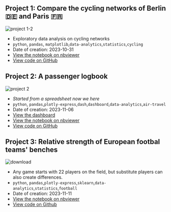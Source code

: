 ## Project 1: Compare the cycling networks of Berlin 🇩🇪 and Paris 🇫🇷
![project 1-2](https://github.com/fredericdith/projects/assets/1576325/9a2e4c42-bd37-424a-bc1a-a80a1232bd05)
- Exploratory data analysis on cycling networks
- `python`, `pandas`, `matplotlib`,`data-analytics`,`statistics`,`cycling`
- Date of creation: 2023-10-31
- [View the notebook on nbviewer](https://nbviewer.org/github/fredericdith/projects/blob/main/cycling_paris_berlin/cycling_paris_berlin.ipynb)
- [View code on GitHub](https://github.com/fredericdith/projects/blob/main/cycling_paris_berlin/cycling_paris_berlin.ipynb)


## Project 2: A passenger logbook
![project 2](https://github.com/fredericdith/projects/assets/1576325/c38ec545-4125-4187-a4f2-1e3c0e8ce40c)
- _Started from a spreadsheet now we here_
- `python`, `pandas`,`plotly-express`,`dash`,`dashboard`,`data-analytics`,`air-travel`
- Date of creation: 2023-11-06
- [View the dashboard](https://passenger-logbook.s10a.dev/)
- [View the notebook on nbviewer](https://nbviewer.org/github/fredericdith/projects/blob/main/passenger_logbook/passenger_logbook.ipynb)
- [View code on GitHub](https://github.com/fredericdith/projects/blob/main/passenger_logbook/passenger_logbook.ipynb)


## Project 3: Relative strength of European footbal teams' benches
![download](https://github.com/fredericdith/projects/assets/1576325/0b04602d-929e-45a1-a68e-9bf4fba22623)
- Any game starts with 22 players on the field, but substitute players can also create differences.
- `python`, `pandas`,`plotly-express`,`sklearn`,`data-analytics`,`statistics`,`football`
- Date of creation: 2023-11-11
- [View the notebook on nbviewer](https://nbviewer.org/github/fredericdith/projects/blob/96c78b72dbf629e1c42f71b39063b06199e0f6c2/football_bench_index/bench3.ipynb)
- [View code on Github](https://github.com/fredericdith/projects/blob/main/football_bench_index/bench.ipynb)
